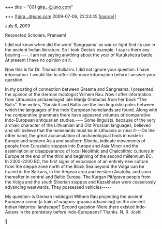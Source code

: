+++
title = "001 gira...@juno.com"

+++
[[gira...@juno.com	2009-07-06, 22:23:45 [Source](https://groups.google.com/g/bvparishat/c/emQ2jMu6eC4)]]



July 6, 2009

Respected Scholars, Pranaam!

I did not know when did the word ‘Sangraama’ as war or fight find its use in the ancient Indian literature. So I took Geeta’s example. I say is there any bearing----. I am not saying anything about the year of Kurukshetra battle. At present I have no opinion on it.



Now this is for Dr. Titumal Kulkarni. I did not ignore your question. I have information. I would like to offer little more information before I answer your question.



In my posting of connection between Graama and Sangraama, I presented the opinion of the German Indologist Wilhem Rau. Now I offer information from Lithuanian archaeologist late Marija Gimbutas from her book “The Balts”. She writes, “Sanskrit and Baltic are the two linguistic poles between which the languages of the Indo-European homelands are found. Along with the comparative grammars there have appeared volumes of comparative Indo-European antiquarian studies.---- Some linguists, because of the very archaic character of the Lithuanian and Old Prussian languages, believed and still believe that the homelands must be in Lithuania or near it---On the other hand, the great accumulation of archaeological finds in eastern Europe and western Asia and southern Siberia, indicate movements of people from Eurasiatic steppes into Europe and Asia Minor and the assimilation or disappearance of local Neolithic and Chalcolithic cultures in Europe at the end of the third and beginning of the second millennium BC. In 2300-2200 BC, the first signs of expansion of an entirely new culture from the steppe zone north of the Black Sea beyond the Volga can be traced in the Balkans, in the Aegean area and western Anatolia, and soon thereafter in central and Baltic Europe. The Kurgan Pit/grave people from the Volga and the south Siberian steppes and Kazakhstan were ceaselessly advancing westwards. They possessed vehicles-----

My question-Is German Indologist Wilhem Rau projecting the ancient European scene (a train of wagons-graama advancing) on the ancient Indian historical landscape? Second question-Were there existed Indo-Asians in the prehistory before Indo-Europeans? Thanks. N. R. Joshi.



